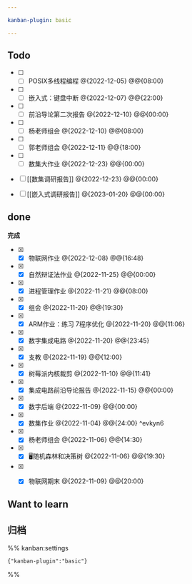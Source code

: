 ```yaml
---

kanban-plugin: basic

---
```


## Todo

- [ ] - [ ] POSIX多线程编程 @{2022-12-05} @@{08:00}
- [ ] - [ ] 嵌入式：键盘中断 @{2022-12-07} @@{22:00}
- [ ] - [ ] 前沿导论第二次报告 @{2022-12-10} @@{00:00}
- [ ] - [ ] 杨老师组会 @{2022-12-10} @@{08:00}
- [ ] - [ ] 郭老师组会 @{2022-12-11} @@{18:00}
- [ ] - [ ] 数集大作业 @{2022-12-23} @@{00:00}
- [ ] [[数集调研报告]] @{2022-12-23} @@{00:00}
- [ ] [[嵌入式调研报告]]  @{2023-01-20} @@{00:00}


## done

**完成**
- [x] - [x] 物联网作业 @{2022-12-08} @@{16:48}
- [x] - [x] 自然辩证法作业 @{2022-11-25} @@{00:00}
- [x] - [x] 进程管理作业 @{2022-11-21} @@{08:00}
- [x] - [x] 组会 @{2022-11-20} @@{19:30}
- [x] - [x] ARM作业：练习 7程序优化   @{2022-11-20} @@{11:06}
- [x] - [x] 数字集成电路 @{2022-11-20} @@{23:45}
- [x] - [x] 支教 @{2022-11-19} @@{12:00}
- [x] - [x] 树莓派内核裁剪 @{2022-11-10} @@{11:41}
- [x] - [x] 集成电路前沿导论报告 @{2022-11-15} @@{00:00}
- [x] - [x] 数字后端 @{2022-11-09} @@{00:00}
- [x] - [x] 数集作业 @{2022-11-04} @@{24:00} ^evkyn6
- [x] - [x] 杨老师组会 @{2022-11-06} @@{14:30}
- [x] - [x] 🖥️随机森林和决策树 @{2022-11-06} @@{19:30}
- [x] - [x] 物联网期末 @{2022-11-09} @@{20:00}


## Want to learn



## 归档





%% kanban:settings
```
{"kanban-plugin":"basic"}
```
%%